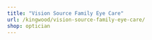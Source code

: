 ```yaml
---
title: "Vision Source Family Eye Care"
url: /kingwood/vision-source-family-eye-care/
shop: optician
---
```

